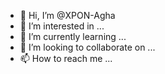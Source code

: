 - 👋 Hi, I’m @XPON-Agha
- 👀 I’m interested in ...
- 🌱 I’m currently learning ...
- 💞️ I’m looking to collaborate on ...
- 📫 How to reach me ...

<!---
XPON-Agha/XPON-Agha is a ✨ special ✨ repository because its `README.md` (this file) appears on your GitHub profile.
You can click the Preview link to take a look at your changes.
--->
